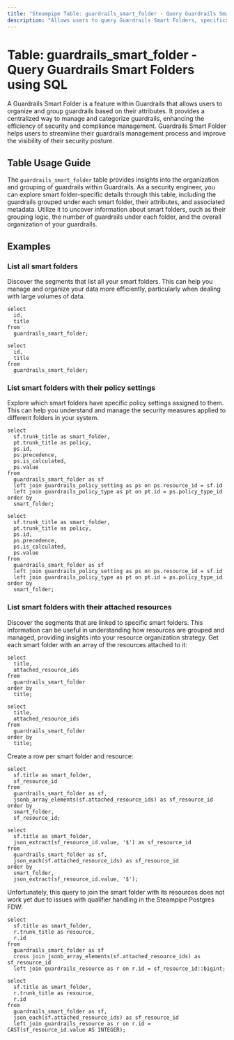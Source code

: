 ```yaml
---
title: "Steampipe Table: guardrails_smart_folder - Query Guardrails Smart Folders using SQL"
description: "Allows users to query Guardrails Smart Folders, specifically providing insights into the organization and grouping of guardrails based on their attributes."
---
```


# Table: guardrails_smart_folder - Query Guardrails Smart Folders using SQL

A Guardrails Smart Folder is a feature within Guardrails that allows users to organize and group guardrails based on their attributes. It provides a centralized way to manage and categorize guardrails, enhancing the efficiency of security and compliance management. Guardrails Smart Folder helps users to streamline their guardrails management process and improve the visibility of their security posture.

## Table Usage Guide

The `guardrails_smart_folder` table provides insights into the organization and grouping of guardrails within Guardrails. As a security engineer, you can explore smart folder-specific details through this table, including the guardrails grouped under each smart folder, their attributes, and associated metadata. Utilize it to uncover information about smart folders, such as their grouping logic, the number of guardrails under each folder, and the overall organization of your guardrails.

## Examples

### List all smart folders
Discover the segments that list all your smart folders. This can help you manage and organize your data more efficiently, particularly when dealing with large volumes of data.

```sql+postgres
select
  id,
  title
from
  guardrails_smart_folder;
```

```sql+sqlite
select
  id,
  title
from
  guardrails_smart_folder;
```

### List smart folders with their policy settings
Explore which smart folders have specific policy settings assigned to them. This can help you understand and manage the security measures applied to different folders in your system.

```sql+postgres
select
  sf.trunk_title as smart_folder,
  pt.trunk_title as policy,
  ps.id,
  ps.precedence,
  ps.is_calculated,
  ps.value
from
  guardrails_smart_folder as sf
  left join guardrails_policy_setting as ps on ps.resource_id = sf.id
  left join guardrails_policy_type as pt on pt.id = ps.policy_type_id
order by
  smart_folder;
```

```sql+sqlite
select
  sf.trunk_title as smart_folder,
  pt.trunk_title as policy,
  ps.id,
  ps.precedence,
  ps.is_calculated,
  ps.value
from
  guardrails_smart_folder as sf
  left join guardrails_policy_setting as ps on ps.resource_id = sf.id
  left join guardrails_policy_type as pt on pt.id = ps.policy_type_id
order by
  smart_folder;
```

### List smart folders with their attached resources
Discover the segments that are linked to specific smart folders. This information can be useful in understanding how resources are grouped and managed, providing insights into your resource organization strategy.
Get each smart folder with an array of the resources attached to it:


```sql+postgres
select
  title,
  attached_resource_ids
from
  guardrails_smart_folder
order by
  title;
```

```sql+sqlite
select
  title,
  attached_resource_ids
from
  guardrails_smart_folder
order by
  title;
```

Create a row per smart folder and resource:

```sql+postgres
select
  sf.title as smart_folder,
  sf_resource_id
from
  guardrails_smart_folder as sf,
  jsonb_array_elements(sf.attached_resource_ids) as sf_resource_id
order by
  smart_folder,
  sf_resource_id;
```

```sql+sqlite
select
  sf.title as smart_folder,
  json_extract(sf_resource_id.value, '$') as sf_resource_id
from
  guardrails_smart_folder as sf,
  json_each(sf.attached_resource_ids) as sf_resource_id
order by
  smart_folder,
  json_extract(sf_resource_id.value, '$');
```

Unfortunately, this query to join the smart folder with its resources does not
work yet due to issues with qualifier handling in the Steampipe Postgres FDW:

```sql+postgres
select
  sf.title as smart_folder,
  r.trunk_title as resource,
  r.id
from
  guardrails_smart_folder as sf
  cross join jsonb_array_elements(sf.attached_resource_ids) as sf_resource_id
  left join guardrails_resource as r on r.id = sf_resource_id::bigint;
```

```sql+sqlite
select
  sf.title as smart_folder,
  r.trunk_title as resource,
  r.id
from
  guardrails_smart_folder as sf,
  json_each(sf.attached_resource_ids) as sf_resource_id
  left join guardrails_resource as r on r.id = CAST(sf_resource_id.value AS INTEGER);
```